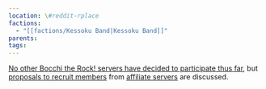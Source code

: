 ```yaml
---
location: \#reddit-rplace
factions:
  - "[[factions/Kessoku Band|Kessoku Band]]"
parents: 
tags: 
---
```

[No other Bocchi the Rock! servers have decided to participate thus far](discord://discord.com/channels/1093664259273130084/1131230952119615600/1131451425231228948), but [proposals to recruit members](discord://discord.com/channels/1093664259273130084/1131230952119615600/1131451576045809724) from [affiliate servers](discord://discord.com/channels/1093664259273130084/1096190772442832977) are discussed.
